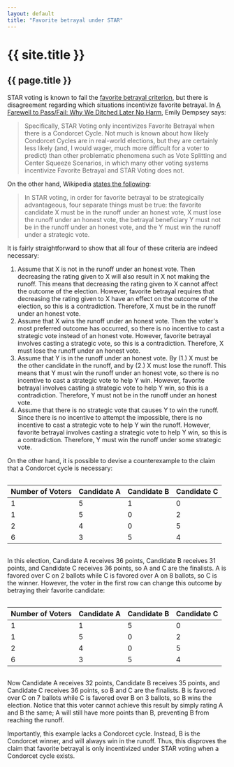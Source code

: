 ```yaml
---
layout: default
title: "Favorite betrayal under STAR"
---
```

# {{ site.title }}
## {{ page.title }}

STAR voting is known to fail the [favorite betrayal criterion](https://en.wikipedia.org/wiki/Comparison_of_electoral_systems#Strategy_criteria), but there is disagreement regarding which situations incentivize favorite betrayal. In [A Farewell to Pass/Fail:
Why We Ditched Later No Harm](https://www.starvoting.us/farewell_to_pass_fail), Emily Dempsey says:

> Specifically, STAR Voting only incentivizes Favorite Betrayal when there is a Condorcet Cycle.  Not much is known about how likely Condorcet Cycles are in real-world elections, but they are certainly less likely (and, I would wager, much more difficult for a voter to predict) than other problematic phenomena such as Vote Splitting and Center Squeeze Scenarios, in which many other voting systems incentivize Favorite Betrayal and STAR Voting does not.

On the other hand, Wikipedia [states the following](https://en.wikipedia.org/wiki/Comparison_of_electoral_systems#cite_note-starFB-33):

> In STAR voting, in order for favorite betrayal to be strategically advantageous, four separate things must be true: the favorite candidate X must be in the runoff under an honest vote, X must lose the runoff under an honest vote, the betrayal beneficiary Y must not be in the runoff under an honest vote, and the Y must win the runoff under a strategic vote.

It is fairly straightforward to show that all four of these criteria are indeed necessary:

1. Assume that X is not in the runoff under an honest vote. Then decreasing the rating given to X will also result in X not making the runoff. This means that decreasing the rating given to X cannot affect the outcome of the election. However, favorite betrayal requires that decreasing the rating given to X have an effect on the outcome of the election, so this is a contradiction. Therefore, X must be in the runoff under an honest vote.
2. Assume that X wins the runoff under an honest vote. Then the voter's most preferred outcome has occurred, so there is no incentive to cast a strategic vote instead of an honest vote. However, favorite betrayal involves casting a strategic vote, so this is a contradiction. Therefore, X must lose the runoff under an honest vote.
3. Assume that Y is in the runoff under an honest vote. By (1.) X must be the other candidate in the runoff, and by (2.) X must lose the runoff. This means that Y must win the runoff under an honest vote, so there is no incentive to cast a strategic vote to help Y win. However, favorite betrayal involves casting a strategic vote to help Y win, so this is a contradiction. Therefore, Y must not be in the runoff under an honest vote.
4. Assume that there is no strategic vote that causes Y to win the runoff. Since there is no incentive to attempt the impossible, there is no incentive to cast a strategic vote to help Y win the runoff. However, favorite betrayal involves casting a strategic vote to help Y win, so this is a contradiction. Therefore, Y must win the runoff under some strategic vote.

On the other hand, it is possible to devise a counterexample to the claim that a Condorcet cycle is necessary:

<div style="overflow-x:auto;">
  <table>
    <thead>
      <tr>
        <th>Number of Voters</th>
        <th>Candidate A</th>
        <th>Candidate B</th>
        <th>Candidate C</th>
      </tr>
    </thead>
    <tbody>
      <tr>
        <td>1</td>
        <td>5</td>
        <td>1</td>
        <td>0</td>
      </tr>
      <tr>
        <td>1</td>
        <td>5</td>
        <td>0</td>
        <td>2</td>
      </tr>
      <tr>
        <td>2</td>
        <td>4</td>
        <td>0</td>
        <td>5</td>
      </tr>
      <tr>
        <td>6</td>
        <td>3</td>
        <td>5</td>
        <td>4</td>
      </tr>
    </tbody>
  </table>
</div>

In this election, Candidate A receives 36 points, Candidate B receives 31 points, and Candidate C receives 36 points, so A and C are the finalists. A is favored over C on 2 ballots while C is favored over A on 8 ballots, so C is the winner. However, the voter in the first row can change this outcome by betraying their favorite candidate:

<div style="overflow-x:auto;">
  <table>
    <thead>
      <tr>
        <th>Number of Voters</th>
        <th>Candidate A</th>
        <th>Candidate B</th>
        <th>Candidate C</th>
      </tr>
    </thead>
    <tbody>
      <tr>
        <td>1</td>
        <td>1</td>
        <td>5</td>
        <td>0</td>
      </tr>
      <tr>
        <td>1</td>
        <td>5</td>
        <td>0</td>
        <td>2</td>
      </tr>
      <tr>
        <td>2</td>
        <td>4</td>
        <td>0</td>
        <td>5</td>
      </tr>
      <tr>
        <td>6</td>
        <td>3</td>
        <td>5</td>
        <td>4</td>
      </tr>
    </tbody>
  </table>
</div>

Now Candidate A receives 32 points, Candidate B receives 35 points, and Candidate C receives 36 points, so B and C are the finalists. B is favored over C on 7 ballots while C is favored over B on 3 ballots, so B wins the election. Notice that this voter cannot achieve this result by simply rating A and B the same; A will still have more points than B, preventing B from reaching the runoff.

Importantly, this example lacks a Condorcet cycle. Instead, B is the Condorcet winner, and will always win in the runoff. Thus, this disproves the claim that favorite betrayal is only incentivized under STAR voting when a Condorcet cycle exists.
